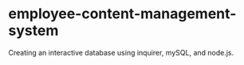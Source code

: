 # employee-content-management-system
Creating an interactive database using inquirer, mySQL, and node.js.
